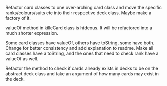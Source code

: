 Refactor card classes to one over-arching card class and move the specific ranks/colours/suits etc into their respective deck class. Maybe make a factory of it.

valueOf method in killeCard class is hideous. It will be refactored into a much shorter expression.

Some card classes have valueOf, others have toString, some have both. Change for better consistency and add explanation to readme. Make all card classes have a toString, and the ones that need to check rank have a valueOf as well.

Refactor the method to check if cards already exists in decks to be on the abstract deck class and take an argument of how many cards may exist in the deck.
